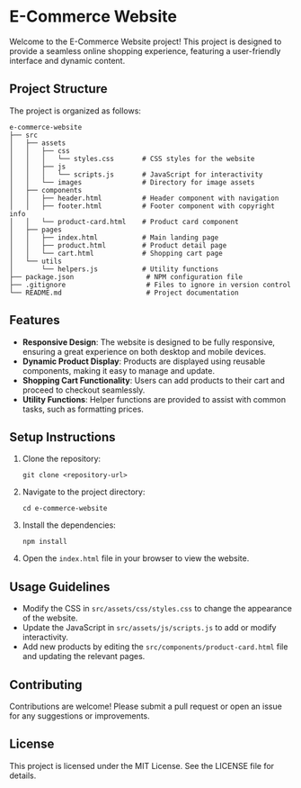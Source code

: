# E-Commerce Website

Welcome to the E-Commerce Website project! This project is designed to provide a seamless online shopping experience, featuring a user-friendly interface and dynamic content.

## Project Structure

The project is organized as follows:

```
e-commerce-website
├── src
│   ├── assets
│   │   ├── css
│   │   │   └── styles.css       # CSS styles for the website
│   │   ├── js
│   │   │   └── scripts.js       # JavaScript for interactivity
│   │   └── images               # Directory for image assets
│   ├── components
│   │   ├── header.html          # Header component with navigation
│   │   ├── footer.html          # Footer component with copyright info
│   │   └── product-card.html    # Product card component
│   ├── pages
│   │   ├── index.html           # Main landing page
│   │   ├── product.html         # Product detail page
│   │   └── cart.html            # Shopping cart page
│   └── utils
│       └── helpers.js           # Utility functions
├── package.json                  # NPM configuration file
├── .gitignore                    # Files to ignore in version control
└── README.md                     # Project documentation
```

## Features

- **Responsive Design**: The website is designed to be fully responsive, ensuring a great experience on both desktop and mobile devices.
- **Dynamic Product Display**: Products are displayed using reusable components, making it easy to manage and update.
- **Shopping Cart Functionality**: Users can add products to their cart and proceed to checkout seamlessly.
- **Utility Functions**: Helper functions are provided to assist with common tasks, such as formatting prices.

## Setup Instructions

1. Clone the repository:
   ```
   git clone <repository-url>
   ```
2. Navigate to the project directory:
   ```
   cd e-commerce-website
   ```
3. Install the dependencies:
   ```
   npm install
   ```
4. Open the `index.html` file in your browser to view the website.

## Usage Guidelines

- Modify the CSS in `src/assets/css/styles.css` to change the appearance of the website.
- Update the JavaScript in `src/assets/js/scripts.js` to add or modify interactivity.
- Add new products by editing the `src/components/product-card.html` file and updating the relevant pages.

## Contributing

Contributions are welcome! Please submit a pull request or open an issue for any suggestions or improvements.

## License

This project is licensed under the MIT License. See the LICENSE file for details.